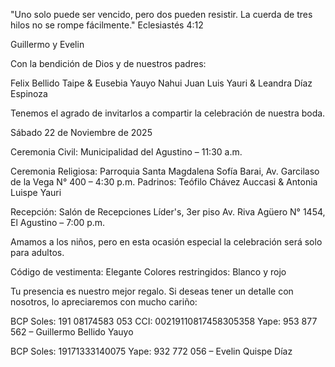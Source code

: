 "Uno solo puede ser vencido, pero dos pueden resistir.
La cuerda de tres hilos no se rompe fácilmente."
Eclesiastés 4:12

Guillermo y Evelin

Con la bendición de Dios y de nuestros padres:

Felix Bellido Taipe & Eusebia Yauyo Nahui
Juan Luis Yauri & Leandra Díaz Espinoza

Tenemos el agrado de invitarlos a compartir la celebración de nuestra boda.

Sábado 22 de Noviembre de 2025

Ceremonia Civil:
Municipalidad del Agustino – 11:30 a.m.

Ceremonia Religiosa:
Parroquia Santa Magdalena Sofía
Barai, Av. Garcilaso de la Vega N° 400 – 4:30 p.m.
Padrinos: Teófilo Chávez Auccasi & Antonia Luispe Yauri

Recepción:
Salón de Recepciones Líder's, 3er piso
Av. Riva Agüero N° 1454, El Agustino – 7:00 p.m.

Amamos a los niños, pero en esta ocasión especial la celebración será solo para adultos.

Código de vestimenta: Elegante
Colores restringidos: Blanco y rojo

Tu presencia es nuestro mejor regalo.
Si deseas tener un detalle con nosotros, lo apreciaremos con mucho cariño:

BCP Soles: 191 08174583 053
CCI: 00219110817458305358
Yape: 953 877 562 – Guillermo Bellido Yauyo

BCP Soles: 19171333140075
Yape: 932 772 056 – Evelin Quispe Díaz